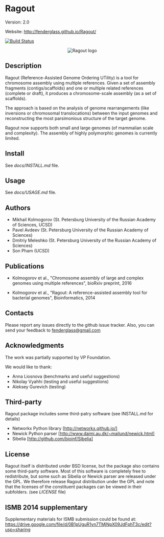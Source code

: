 Ragout
======

Version: 2.0

Website: http://fenderglass.github.io/Ragout/

[![Build Status](https://travis-ci.org/fenderglass/Ragout.svg?branch=master
)](https://travis-ci.org/fenderglass/Ragout)

<p align="center">
  <img src="http://fenderglass.github.io/Ragout/images/ragout.png" alt="Ragout logo"/>
</p>

Description
-----------
Ragout (Reference-Assisted Genome Ordering UTility)
is a tool for chromosome assembly using multiple references. Given a set of assembly fragments
(contigs/scaffolds) and one or multiple related references (complete or draft),
it produces a chromosome-scale assembly (as a set of scaffolds).

The approach is based on the analysis of genome rearrangements
(like inversions or chromosomal translocations) between the input genomes
and reconstructing the most parsimonious structure of the target genome.

Ragout now supports both small and large genomes (of mammalian scale and complexity).
The assembly of highly polymorphic genomes is currently limited.

Install
-------
See *docs/INSTALL.md* file.

Usage
-----
See *docs/USAGE.md* file.


Authors
-------
- Mikhail Kolmogorov (St. Petersburg University of the Russian Academy of Sciences, UCSD)
- Pavel Avdeev (St. Petersburg University of the Russian Academy of Sciences)
- Dmitriy Meleshko (St. Petersburg University of the Russian Academy of Sciences)
- Son Pham (UCSD)


Publications
------------
- Kolmogorov et al., "Chromosome assembly of large and complex genomes using multiple references",
bioRxiv preprint, 2016

- Kolmogorov et al., "Ragout: A reference-assisted assembly tool for bacterial genomes",
Bioinformatics, 2014


Contacts
--------
Please report any issues directly to the github issue tracker.
Also, you can send your feedback to fenderglass@gmail.com


Acknowledgments
----------------
The work was partially supported by VP Foundation.

We would like to thank:
- Anna Liosnova (benchmarks and useful suggestions)
- Nikolay Vyahhi (testing and useful suggestions)
- Aleksey Gurevich (testing)


Third-party
-----------
Ragout package includes some third-patry software (see INSTALL.md for details)

* Networkx Python library [http://networkx.github.io/]
* Newick Python parser [http://www.daimi.au.dk/~mailund/newick.html]
* Sibelia [http://github.com/bioinf/Sibelia]


License
-------
Ragout itself is distributed under BSD license, but the package also contains
some third-party software. Most of this software is completely free to redistribute,
but some such as Sibelia or Newick parser are released under the GPL. We therefore release
Ragout distribution under the GPL and note that the licenses of the constituent
packages can be viewed in their subfolders. (see *LICENSE* file)


ISMB 2014 supplementary
-----------------------

Supplementary materials for ISMB submission could be found at:
https://drive.google.com/file/d/0B1pUguR1yn7TMjNpX09JdFphT3c/edit?usp=sharing
